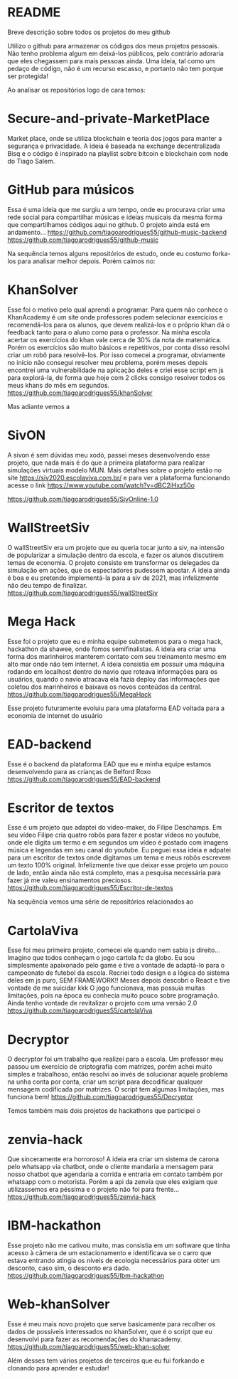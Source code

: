 # README
Breve descrição sobre todos os projetos do meu github


Utilizo o github para armazenar os códigos dos meus projetos pessoais. Não tenho problema algum em deixá-los públicos, pelo contrário adoraria que eles chegassem para mais pessoas ainda. Uma ideia, tal como um pedaço de código, não é um recurso escasso, e portanto não tem porque ser protegida!



Ao analisar os repositórios logo de cara temos:

# Secure-and-private-MarketPlace
Market place, onde se utiliza blockchain e teoria dos jogos para manter a segurança e privacidade. A ideia é baseada na exchange decentralizada Bisq e o código é inspirado na playlist sobre bitcoin e blockchain com node do Tiago Salem.


# GitHub para músicos
Essa é uma ideia que me surgiu a um tempo, onde eu procurava criar uma rede social para compartilhar músicas e ideias musicais da mesma forma que compartilhamos códigos aqui no github. O projeto ainda está em andamento...
https://github.com/tiagoarodrigues55/github-music-backend
https://github.com/tiagoarodrigues55/github-music

Na sequência temos alguns repositórios de estudo, onde eu costumo forka-los para analisar melhor depois. Porém caímos no:

# KhanSolver
Esse foi o motivo pelo qual aprendi a programar. Para quem não conhece o KhanAcademy é um site onde professores podem selecionar exercícios e recomendá-los para os alunos, que devem realizá-los e o próprio khan dá o feedback tanto para o aluno como para o professor. Na minha escola acertar os exercícios do khan vale cerca de 30% da nota de matemática. Porém os exercícios são muito básicos e repetitivos, por conta disso resolvi criar um robô para resolvê-los. Por isso comecei a programar, obviamente no início não consegui resolver meu problema, porém meses depois encontrei uma vulnerabilidade na aplicação deles e criei esse script em js para explorá-la, de forma que hoje com 2 clicks consigo resolver todos os meus khans do mês em segundos.
https://github.com/tiagoarodrigues55/khanSolver


Mas adiante vemos a 

# SivON
A sivon é sem dúvidas meu xodó, passei meses desenvolvendo esse projeto, que nada mais é do que a primeira plataforma para realizar simulações virtuais modelo MUN. Mais detalhes sobre o projeto estão no site https://siv2020.escolaviva.com.br/ e para ver a plataforma funcionando acesse o link https://www.youtube.com/watch?v=dBC2iHxz50o

https://github.com/tiagoarodrigues55/SivOnline-1.0

# WallStreetSiv
O wallStreetSiv era um projeto que eu queria tocar junto a siv, na intensão de popularizar a simulação dentro da escola, e fazer os alunos discutirem temas de economia. O projeto consiste em transformar os delegados da simulação em ações, que os espectadores pudessem apostar. A ideia ainda é boa e eu pretendo implementá-la para a siv de 2021, mas infelizmente não deu tempo de finalizar.
https://github.com/tiagoarodrigues55/wallStreetSiv


# Mega Hack
Esse foi o projeto que eu e minha equipe submetemos para o mega hack, hackathon da shawee, onde fomos semifinalistas. A ideia era criar uma forma dos marinheiros manterem contato com seu treinamento mesmo em alto mar onde não tem internet. A ideia consistia em possuir uma máquina rodando em localhost dentro do navio que roteava informações para os usuários, quando o navio atracava ela fazia deploy das informações que coletou dos marinheiros e baixava os novos conteúdos da central.
https://github.com/tiagoarodrigues55/MegaHack

Esse projeto futuramente evoluiu para uma plataforma EAD voltada para a economia de internet do usuário
# EAD-backend
Esse é o backend da plataforma EAD que eu e minha equipe estamos desenvolvendo para as crianças de Belford Roxo
https://github.com/tiagoarodrigues55/EAD-backend

# Escritor de textos
Esse é um projeto que adaptei do video-maker, do Filipe Deschamps. Em seu vídeo Filipe cria quatro robôs para fazer e postar vídeos no youtube, onde ele digita um termo e em segundos um vídeo é postado com imagens música e legendas em seu canal do youtube. Eu peguei essa ideia e adpatei para um escritor de textos onde digitamos um tema e meus robôs escrevem um texto 100% original. Infelizmente tive que deixar esse projeto um pouco de lado, então ainda não está completo, mas a pesquisa necessária para fazer já me valeu ensinamentos preciosos.
https://github.com/tiagoarodrigues55/Escritor-de-textos

Na sequência vemos uma série de repositórios relacionados ao 

# CartolaViva
Esse foi meu primeiro projeto, comecei ele quando nem sabia js direito... Imagino que todos conheçam o jogo cartola fc da globo. Eu sou simplesmente apaixonado pelo game e tive a vontade de adaptá-lo para o campeonato de futebol da escola. Recriei todo design e a lógica do sistema deles em js puro, SEM FRAMEWORK!! Meses depois descobri o React e tive vontade de me suicidar kkk O jogo funcionava, mas possuia muitas limitações, pois na época eu conhecia muito pouco sobre programação. Ainda tenho vontade de revitalizar o projeto com uma versão 2.0
https://github.com/tiagoarodrigues55/cartolaViva

# Decryptor
O decryptor foi um trabalho que realizei para a escola. Um professor meu passou um exercício de criptografia com matrizes, porém achei muito simples e trabalhoso, então resolvi ao invés de solucionar aquele problema na unha conta por conta, criar um script para decodificar qualquer mensagem codificada por matrizes. O script tem algumas limitações, mas funciona bem!
https://github.com/tiagoarodrigues55/Decryptor

Temos também mais dois projetos de hackathons que participei o 
# zenvia-hack
Que sinceramente era horroroso! A ideia era criar um sistema de carona pelo whatsapp via chatbot, onde o cliente mandaria a mensagem para nosso chatbot que agendaria a corrida e entraria em contato também por whatsapp com o motorista. Porém a api da zenvia que eles exigiam que utilizassemos era péssima e o projeto não foi para frente...
https://github.com/tiagoarodrigues55/zenvia-hack

# IBM-hackathon
Esse projeto não me cativou muito, mas consistia em um software que tinha acesso à cãmera de um estacionamento e identificava se o carro que estava entrando atingia os níveis de ecologia necessários para obter um desconto, caso sim, o desconto era dado.
https://github.com/tiagoarodrigues55/Ibm-hackathon

# Web-khanSolver
Esse é meu mais novo projeto que serve basicamente para recolher os dados de possíveis interessados no khanSolver, que é o script que eu desenvolvi para fazer as recomendações do khanacademy.
https://github.com/tiagoarodrigues55/web-khan-solver

Além desses tem vários projetos de terceiros que eu fui forkando e clonando para aprender e estudar!
